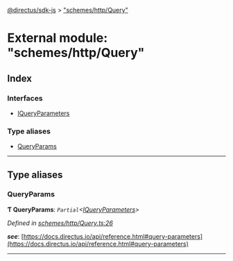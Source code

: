 [@directus/sdk-js](../README.md) > ["schemes/http/Query"](../modules/_schemes_http_query_.md)

# External module: "schemes/http/Query"

## Index

### Interfaces

* [IQueryParameters](../interfaces/_schemes_http_query_.iqueryparameters.md)

### Type aliases

* [QueryParams](_schemes_http_query_.md#queryparams)

---

## Type aliases

<a id="queryparams"></a>

###  QueryParams

**Ƭ QueryParams**: *`Partial`<[IQueryParameters](../interfaces/_schemes_http_query_.iqueryparameters.md)>*

*Defined in [schemes/http/Query.ts:26](https://github.com/janbiasi/sdk-js/blob/a08c70e/src/schemes/http/Query.ts#L26)*

*__see__*: [https://docs.directus.io/api/reference.html#query-parameters](https://docs.directus.io/api/reference.html#query-parameters)

___

